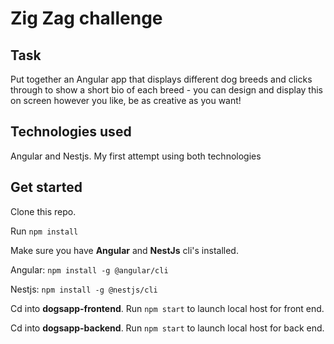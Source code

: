 ﻿# Zig Zag challenge
 
 ## Task
 
Put together an Angular app that displays different dog breeds and clicks through to show a short bio of each breed - you can design and display this on screen however you like, be as creative as you want!

## Technologies used
 
Angular and Nestjs. My first attempt using both technologies 
 
## Get started

Clone this repo.

Run ``npm install``

Make sure you have **Angular** and **NestJs** cli's installed. 

Angular: ``npm install -g @angular/cli``

Nestjs: ``npm install -g @nestjs/cli``

Cd into **dogsapp-frontend**. Run ``npm start`` to launch local host for front end.

Cd into **dogsapp-backend**. Run ``npm start`` to launch local host for back end.
 

